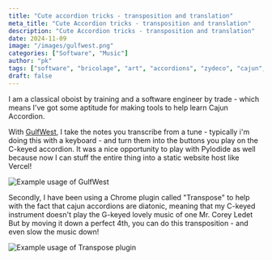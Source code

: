 ```yaml
---
title: "Cute accordion tricks - transposition and translation"
meta_title: "Cute Accordion tricks - transposition and translation"
description: "Cute Accordion tricks - transposition and translation"
date: 2024-11-09
image: "/images/gulfwest.png"
categories: ["Software", "Music"]
author: "pk"
tags: ["software", "bricolage", "art", "accordions", "zydeco", "cajun", "instruments"]
draft: false
---
```


I am a classical oboist by training and a software engineer by trade - which means I've got some aptitude for making tools to help learn Cajun Accordion.

With [GulfWest](https://www.gulfwest.org/), I take the notes you transcribe from a tune - typically i'm doing this with a keyboard - and turn them into the buttons you play on the C-keyed accordion. It was a nice opportunity to play with PyIodide as well because now I can stuff the entire thing into a static website host like Vercel!

![Example usage of GulfWest](/images/gulfwest.png)

Secondly, I have been using a Chrome plugin called "Transpose" to help with the fact that cajun accordions are diatonic, meaning that my C-keyed instrument doesn't play the G-keyed lovely music of one Mr. Corey Ledet
But by moving it down a perfect 4th, you can do this transposition - and even slow the music down!

![Example usage of Transpose plugin](/images/transpose.png)
